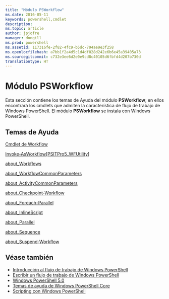```yaml
---
title: "Módulo PSWorkflow"
ms.date: 2016-05-11
keywords: powershell,cmdlet
description: 
ms.topic: article
author: jpjofre
manager: dongill
ms.prod: powershell
ms.assetid: 117316fe-2f82-4fc9-b5dc-794ae9e3f258
ms.openlocfilehash: a7bb1f2a4d5c1d4df828d242e6b6e45a39405a73
ms.sourcegitcommit: c732e3ee6d2e0e9cd8c40105d6fbfd4d207b730d
translationtype: HT
---
```

# <a name="psworkflow-module"></a>Módulo PSWorkflow
Esta sección contiene los temas de Ayuda del módulo **PSWorkflow**; en ellos encontrará los cmdlets que admiten la característica de flujo de trabajo de Windows PowerShell. El módulo **PSWorkflow** se instala con Windows PowerShell.

## <a name="help-topics"></a>Temas de Ayuda
[Cmdlet de Workflow](http://go.microsoft.com/fwlink/?LinkID=245865)

[Invoke-AsWorkflow[PSITPro5_WFUtility]](https://technet.microsoft.com/en-us/library/a5a32019-0d68-4041-935f-1b1cacaf6d3d)

[about_Workflows](https://technet.microsoft.com/en-us/library/f2897bdd-1b9d-4679-8b19-09840bd40a22)

[about_WorkflowCommonParameters](https://technet.microsoft.com/en-us/library/119f968e-618e-439c-b76c-cdd17e6df27c)

[about_ActivityCommonParameters](https://technet.microsoft.com/en-us/library/8ca60664-37c6-4257-a723-e3c41dd10122)

[about_Checkpoint-Workflow](https://technet.microsoft.com/en-us/library/3a309488-1e7a-4807-b83b-dedbeac3ee1c)

[about_Foreach-Parallel](https://technet.microsoft.com/en-us/library/35704780-dde8-4f5f-9319-5b982148bba7)

[about_InlineScript](https://technet.microsoft.com/en-us/library/f88ed5a9-02d6-4bf0-a031-61198e1e7291)

[about_Parallel](https://technet.microsoft.com/en-us/library/104559a8-e89a-49f5-8c08-e5bf72768cbf)

[about_Sequence](https://technet.microsoft.com/en-us/library/bda3f81a-be8a-43be-b0df-12bb7e193b9b)

[about_Suspend-Workflow](https://technet.microsoft.com/en-us/library/be2ded75-1eca-493e-96c1-758f92b5f199)

## <a name="see-also"></a>Véase también
- [Introducción al flujo de trabajo de Windows PowerShell](http://go.microsoft.com/fwlink/?LinkID=252592)
- [Escribir un flujo de trabajo de Windows PowerShell](https://technet.microsoft.com/en-us/library/2551ceed-836f-4275-9fc0-ea68446d6a35)
- [Windows PowerShell 5.0](../core-modules/Windows-PowerShell-5.0.md)
- [Temas de ayuda de Windows PowerShell Core](../core-modules/Windows-PowerShell-Core-About-Topics.md)
- [Scripting con Windows PowerShell](../../getting-started/fundamental/Scripting-with-Windows-PowerShell.md)

